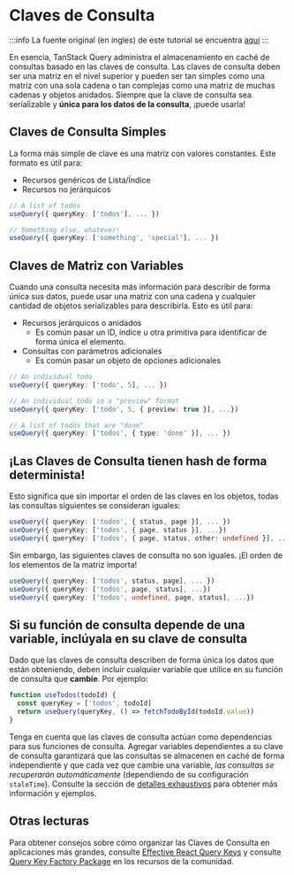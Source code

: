 # Claves de Consulta

:::info
La fuente original (en ingles) de este tutorial se encuentra [aquí](https://tanstack.com/query/latest/docs/framework/vue/guides/query-keys)
:::


En esencia, TanStack Query administra el almacenamiento en caché de consultas basado en las claves de consulta. Las claves de consulta deben ser una matriz en el nivel superior y pueden ser tan simples como una matriz con una sola cadena o tan complejas como una matriz de muchas cadenas y objetos anidados. Siempre que la clave de consulta sea serializable y **única para los datos de la consulta**, ¡puede usarla!

## Claves de Consulta Simples

La forma más simple de clave es una matriz con valores constantes. Este formato es útil para:

- Recursos genéricos de Lista/Índice
- Recursos no jerárquicos


```ts
// A list of todos
useQuery({ queryKey: ['todos'], ... })

// Something else, whatever!
useQuery({ queryKey: ['something', 'special'], ... })
```

## Claves de Matriz con Variables

Cuando una consulta necesita más información para describir de forma única sus datos, puede usar una matriz con una cadena y cualquier cantidad de objetos serializables para describirla. Esto es útil para:

- Recursos jerárquicos o anidados
  - Es común pasar un ID, índice u otra primitiva para identificar de forma única el elemento.
- Consultas con parámetros adicionales
  - Es común pasar un objeto de opciones adicionales


```ts
// An individual todo
useQuery({ queryKey: ['todo', 5], ... })

// An individual todo in a "preview" format
useQuery({ queryKey: ['todo', 5, { preview: true }], ...})

// A list of todos that are "done"
useQuery({ queryKey: ['todos', { type: 'done' }], ... })
```

## ¡Las Claves de Consulta tienen hash de forma determinista!

Esto significa que sin importar el orden de las claves en los objetos, todas las consultas siguientes se consideran iguales:

```ts
useQuery({ queryKey: ['todos', { status, page }], ... })
useQuery({ queryKey: ['todos', { page, status }], ...})
useQuery({ queryKey: ['todos', { page, status, other: undefined }], ... })
```

Sin embargo, las siguientes claves de consulta no son iguales. ¡El orden de los elementos de la matriz importa!


```ts
useQuery({ queryKey: ['todos', status, page], ... })
useQuery({ queryKey: ['todos', page, status], ...})
useQuery({ queryKey: ['todos', undefined, page, status], ...})
```

## Si su función de consulta depende de una variable, inclúyala en su clave de consulta

Dado que las claves de consulta describen de forma única los datos que están obteniendo, deben incluir cualquier variable que utilice en su función de consulta que **cambie**. Por ejemplo:

```ts
function useTodos(todoId) {
  const queryKey = ['todos', todoId]
  return useQuery(queryKey, () => fetchTodoById(todoId.value))
}
```

Tenga en cuenta que las claves de consulta actúan como dependencias para sus funciones de consulta. Agregar variables dependientes a su clave de consulta garantizará que las consultas se almacenen en caché de forma independiente y que cada vez que cambie una variable, _las consultas se recuperarán automáticamente_ (dependiendo de su configuración `staleTime`). Consulte la sección de [detalles exhaustivos](https://tanstack.com/query/latest/docs/eslint/exhaustive-deps) para obtener más información y ejemplos.

## Otras lecturas

Para obtener consejos sobre cómo organizar las Claves de Consulta en aplicaciones más grandes, consulte [Effective React Query Keys](https://tanstack.com/query/latest/docs/framework/vue/community/tkdodos-blog#8-effective-react-query-keys) y consulte [Query Key Factory Package](https://tanstack.com/query/latest/docs/framework/vue/community/community-projects#query-key-factory) en los recursos de la comunidad.